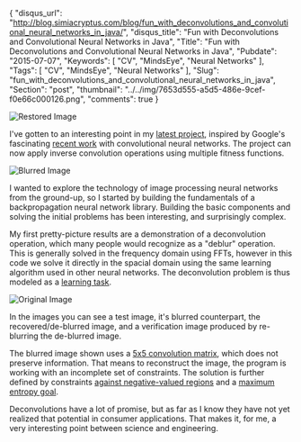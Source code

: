 {
  "disqus_url": "http://blog.simiacryptus.com/blog/fun_with_deconvolutions_and_convolutional_neural_networks_in_java/",
  "disqus_title": "Fun with Deconvolutions and Convolutional Neural Networks in Java",
  "Title": "Fun with Deconvolutions and Convolutional Neural Networks in Java",
  "Pubdate": "2015-07-07",
  "Keywords": [
    "CV",
    "MindsEye",
    "Neural Networks"
  ],
  "Tags": [
    "CV",
    "MindsEye",
    "Neural Networks"
  ],
  "Slug": "fun_with_deconvolutions_and_convolutional_neural_networks_in_java",
  "Section": "post",
  "thumbnail": "../../img/7653d555-a5d5-486e-9cef-f0e66c000126.png",
  "comments": true
}

![Restored Image](../../img/eeb05b91-ec1e-4fd3-a950-f82603c819a3.png)

I've gotten to an interesting point in my [latest project](https://github.com/acharneski/mindseye), inspired by Google's fascinating [recent work](http://googleresearch.blogspot.com/2015/06/inceptionism-going-deeper-into-neural.html) with convolutional neural networks. The project can now apply inverse convolution operations using multiple fitness functions.

![Blurred Image](../../img/7653d555-a5d5-486e-9cef-f0e66c000126.png)

I wanted to explore the technology of image processing neural networks from the ground-up, so I started by building the fundamentals of a backpropagation neural network library. Building the basic components and solving the initial problems has been interesting, and surprisingly complex.

My first pretty-picture results are a demonstration of a deconvolution operation, which many people would recognize as a "deblur" operation. This is generally solved in the frequency domain using FFTs, however in this code we solve it directly in the spacial domain using the same learning algorithm used in other neural networks. The deconvolution problem is thus modeled as a [learning task](https://github.com/acharneski/mindseye/blob/blog20151018/src/test/java/com/simiacryptus/mindseye/test/demo/DeconvolutionTest.java#L117).

![Original Image](../../img/791da52b-1b8c-4760-8070-185804b90054.png)

In the images you can see a test image, it's blurred counterpart, the recovered/de-blurred image, and a verification image produced by re-blurring the de-blurred image.

The blurred image shown uses a [5x5 convolution matrix](https://github.com/acharneski/mindseye/blob/blog20151018/src/test/java/com/simiacryptus/mindseye/test/demo/DeconvolutionTest.java#L77), which does not preserve information. That means to reconstruct the image, the program is working with an incomplete set of constraints. The solution is further defined by constraints [against negative-valued regions](https://github.com/acharneski/mindseye/blob/71281ea2c367e017bac1ea25bff44089eb52a0c2/src/test/java/com/simiacryptus/mindseye/test/dev/ImageNetworkDev.java#L67) and a [maximum entropy goal](https://github.com/acharneski/mindseye/blob/71281ea2c367e017bac1ea25bff44089eb52a0c2/src/test/java/com/simiacryptus/mindseye/test/dev/ImageNetworkDev.java#L82).

Deconvolutions have a lot of promise, but as far as I know they have not yet realized that potential in consumer applications. That makes it, for me, a very interesting point between science and engineering.